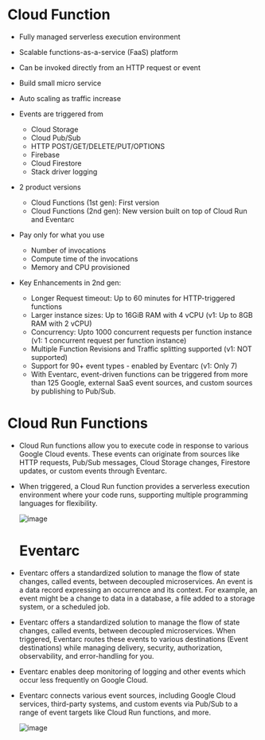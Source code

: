 # Cloud Function

- Fully managed serverless execution environment
- Scalable functions-as-a-service (FaaS) platform
- Can be invoked directly from an HTTP request or event
- Build small micro service
- Auto scaling as traffic increase
- Events are triggered from
  - Cloud Storage
  - Cloud Pub/Sub
  - HTTP POST/GET/DELETE/PUT/OPTIONS
  - Firebase
  - Cloud Firestore
  - Stack driver logging
- 2 product versions
  - Cloud Functions (1st gen): First version
  - Cloud Functions (2nd gen): New version built on top of Cloud Run and Eventarc


- Pay only for what you use
  - Number of invocations
  - Compute time of the invocations
  - Memory and CPU provisioned
    
- Key Enhancements in 2nd gen:
  - Longer Request timeout: Up to 60 minutes for HTTP-triggered functions
  - Larger instance sizes: Up to 16GiB RAM with 4 vCPU (v1: Up to 8GB RAM with 2 vCPU)
  - Concurrency: Upto 1000 concurrent requests per function instance (v1: 1 concurrent request per function instance)
  - Multiple Function Revisions and Traffic splitting supported (v1: NOT supported)
  - Support for 90+ event types - enabled by Eventarc (v1: Only 7)
  - With Eventarc, event-driven functions can be triggered from more than 125 Google, external SaaS event sources, and custom sources by publishing to Pub/Sub.



# Cloud Run Functions

- Cloud Run functions allow you to execute code in response to various Google Cloud events. These events can originate from sources like HTTP requests, Pub/Sub messages, Cloud Storage changes, Firestore updates, or custom events through Eventarc.
- When triggered, a Cloud Run function provides a serverless execution environment where your code runs, supporting multiple programming languages for flexibility.

  ![image](https://github.com/user-attachments/assets/a986f985-c895-49f8-b307-08139ce84985)


  # Eventarc

- Eventarc offers a standardized solution to manage the flow of state changes, called events, between decoupled microservices. An event is a data record expressing an occurrence and its context. For example, an event might be a change to data in a database, a file added to a storage system, or a scheduled job.
- Eventarc offers a standardized solution to manage the flow of state changes, called events, between decoupled microservices. When triggered, Eventarc routes these events to various destinations (Event destinations) while managing delivery, security, authorization, observability, and error-handling for you.
- Eventarc enables deep monitoring of logging and other events which occur less frequently on Google Cloud.
- Eventarc connects various event sources, including Google Cloud services, third-party systems, and custom events via Pub/Sub to a range of event targets like Cloud Run functions, and more.

  ![image](https://github.com/user-attachments/assets/c910dcfd-3b86-4c68-a28d-d7df47bfeb60)
  


